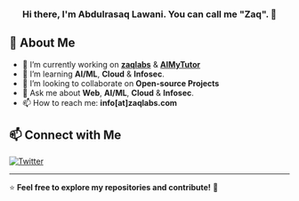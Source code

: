 <h3 align="center">Hi there, I'm Abdulrasaq Lawani. You can call me "Zaq". 👋</h3>

## 🚀 About Me  
- 🔭 I’m currently working on **[zaqlabs](https://www.zaqlabs.com)** & **[AIMyTutor](https://www.aimytutor.com)**
- 🌱 I’m learning **AI/ML**, **Cloud** & **Infosec**.
- 👯 I’m looking to collaborate on **Open-source Projects**
- 💬 Ask me about **Web**, **AI/ML**, **Cloud** & **Infosec**.
- 📫 How to reach me: **info[at]zaqlabs.com**

## 📫 Connect with Me   
[![Twitter](https://img.shields.io/badge/Twitter-1DA1F2?style=for-the-badge&logo=twitter&logoColor=white)](https://twitter.com/zaqtl)

---
⭐️ **Feel free to explore my repositories and contribute!** 🚀

